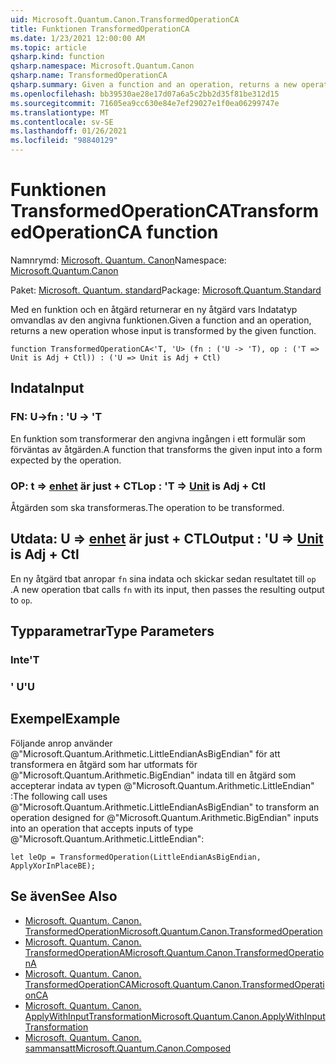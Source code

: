 ```yaml
---
uid: Microsoft.Quantum.Canon.TransformedOperationCA
title: Funktionen TransformedOperationCA
ms.date: 1/23/2021 12:00:00 AM
ms.topic: article
qsharp.kind: function
qsharp.namespace: Microsoft.Quantum.Canon
qsharp.name: TransformedOperationCA
qsharp.summary: Given a function and an operation, returns a new operation whose input is transformed by the given function.
ms.openlocfilehash: bb39530ae28e17d07a6a5c2bb2d35f81be312d15
ms.sourcegitcommit: 71605ea9cc630e84e7ef29027e1f0ea06299747e
ms.translationtype: MT
ms.contentlocale: sv-SE
ms.lasthandoff: 01/26/2021
ms.locfileid: "98840129"
---
```

# <a name="transformedoperationca-function"></a><span data-ttu-id="f798d-102">Funktionen TransformedOperationCA</span><span class="sxs-lookup"><span data-stu-id="f798d-102">TransformedOperationCA function</span></span>

<span data-ttu-id="f798d-103">Namnrymd: [Microsoft. Quantum. Canon](xref:Microsoft.Quantum.Canon)</span><span class="sxs-lookup"><span data-stu-id="f798d-103">Namespace: [Microsoft.Quantum.Canon](xref:Microsoft.Quantum.Canon)</span></span>

<span data-ttu-id="f798d-104">Paket: [Microsoft. Quantum. standard](https://nuget.org/packages/Microsoft.Quantum.Standard)</span><span class="sxs-lookup"><span data-stu-id="f798d-104">Package: [Microsoft.Quantum.Standard](https://nuget.org/packages/Microsoft.Quantum.Standard)</span></span>


<span data-ttu-id="f798d-105">Med en funktion och en åtgärd returnerar en ny åtgärd vars Indatatyp omvandlas av den angivna funktionen.</span><span class="sxs-lookup"><span data-stu-id="f798d-105">Given a function and an operation, returns a new operation whose input is transformed by the given function.</span></span>

```qsharp
function TransformedOperationCA<'T, 'U> (fn : ('U -> 'T), op : ('T => Unit is Adj + Ctl)) : ('U => Unit is Adj + Ctl)
```


## <a name="input"></a><span data-ttu-id="f798d-106">Indata</span><span class="sxs-lookup"><span data-stu-id="f798d-106">Input</span></span>

### <a name="fn--u---t"></a><span data-ttu-id="f798d-107">FN: U-></span><span class="sxs-lookup"><span data-stu-id="f798d-107">fn : 'U -> 'T</span></span>

<span data-ttu-id="f798d-108">En funktion som transformerar den angivna ingången i ett formulär som förväntas av åtgärden.</span><span class="sxs-lookup"><span data-stu-id="f798d-108">A function that transforms the given input into a form expected by the operation.</span></span>


### <a name="op--t--unit--is-adj--ctl"></a><span data-ttu-id="f798d-109">OP: t => [enhet](xref:microsoft.quantum.lang-ref.unit)  är just + CTL</span><span class="sxs-lookup"><span data-stu-id="f798d-109">op : 'T => [Unit](xref:microsoft.quantum.lang-ref.unit)  is Adj + Ctl</span></span>

<span data-ttu-id="f798d-110">Åtgärden som ska transformeras.</span><span class="sxs-lookup"><span data-stu-id="f798d-110">The operation to be transformed.</span></span>



## <a name="output--u--unit--is-adj--ctl"></a><span data-ttu-id="f798d-111">Utdata: U => [enhet](xref:microsoft.quantum.lang-ref.unit)  är just + CTL</span><span class="sxs-lookup"><span data-stu-id="f798d-111">Output : 'U => [Unit](xref:microsoft.quantum.lang-ref.unit)  is Adj + Ctl</span></span>

<span data-ttu-id="f798d-112">En ny åtgärd tbat anropar `fn` sina indata och skickar sedan resultatet till `op` .</span><span class="sxs-lookup"><span data-stu-id="f798d-112">A new operation tbat calls `fn` with its input, then passes the resulting output to `op`.</span></span>

## <a name="type-parameters"></a><span data-ttu-id="f798d-113">Typparametrar</span><span class="sxs-lookup"><span data-stu-id="f798d-113">Type Parameters</span></span>

### <a name="t"></a><span data-ttu-id="f798d-114">Inte</span><span class="sxs-lookup"><span data-stu-id="f798d-114">'T</span></span>


### <a name="u"></a><span data-ttu-id="f798d-115">' U</span><span class="sxs-lookup"><span data-stu-id="f798d-115">'U</span></span>



## <a name="example"></a><span data-ttu-id="f798d-116">Exempel</span><span class="sxs-lookup"><span data-stu-id="f798d-116">Example</span></span>

<span data-ttu-id="f798d-117">Följande anrop använder @"Microsoft.Quantum.Arithmetic.LittleEndianAsBigEndian" för att transformera en åtgärd som har utformats för @"Microsoft.Quantum.Arithmetic.BigEndian" indata till en åtgärd som accepterar indata av typen @"Microsoft.Quantum.Arithmetic.LittleEndian" :</span><span class="sxs-lookup"><span data-stu-id="f798d-117">The following call uses @"Microsoft.Quantum.Arithmetic.LittleEndianAsBigEndian" to transform an operation designed for @"Microsoft.Quantum.Arithmetic.BigEndian" inputs into an operation that accepts inputs of type @"Microsoft.Quantum.Arithmetic.LittleEndian":</span></span>

```qsharp
let leOp = TransformedOperation(LittleEndianAsBigEndian, ApplyXorInPlaceBE);
```

## <a name="see-also"></a><span data-ttu-id="f798d-118">Se även</span><span class="sxs-lookup"><span data-stu-id="f798d-118">See Also</span></span>

- [<span data-ttu-id="f798d-119">Microsoft. Quantum. Canon. TransformedOperation</span><span class="sxs-lookup"><span data-stu-id="f798d-119">Microsoft.Quantum.Canon.TransformedOperation</span></span>](xref:Microsoft.Quantum.Canon.TransformedOperation)
- [<span data-ttu-id="f798d-120">Microsoft. Quantum. Canon. TransformedOperationA</span><span class="sxs-lookup"><span data-stu-id="f798d-120">Microsoft.Quantum.Canon.TransformedOperationA</span></span>](xref:Microsoft.Quantum.Canon.TransformedOperationA)
- [<span data-ttu-id="f798d-121">Microsoft. Quantum. Canon. TransformedOperationCA</span><span class="sxs-lookup"><span data-stu-id="f798d-121">Microsoft.Quantum.Canon.TransformedOperationCA</span></span>](xref:Microsoft.Quantum.Canon.TransformedOperationCA)
- [<span data-ttu-id="f798d-122">Microsoft. Quantum. Canon. ApplyWithInputTransformation</span><span class="sxs-lookup"><span data-stu-id="f798d-122">Microsoft.Quantum.Canon.ApplyWithInputTransformation</span></span>](xref:Microsoft.Quantum.Canon.ApplyWithInputTransformation)
- [<span data-ttu-id="f798d-123">Microsoft. Quantum. Canon. sammansatt</span><span class="sxs-lookup"><span data-stu-id="f798d-123">Microsoft.Quantum.Canon.Composed</span></span>](xref:Microsoft.Quantum.Canon.Composed)